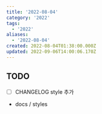 ```yaml
---
title: '2022-08-04'
category: '2022'
tags:
  - '2022'
aliases:
  - '2022-08-04'
created: 2022-08-04T01:38:00.000Z
updated: 2022-09-06T14:00:06.170Z
---
```


<Metadata />

## TODO

- [ ] CHANGELOG style 추가
- docs / styles
